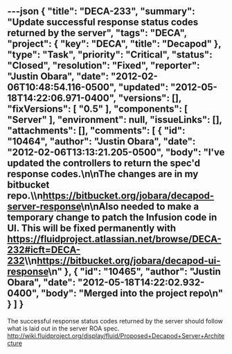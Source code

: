 ---json
{
  "title": "DECA-233",
  "summary": "Update successful response status codes returned by the server",
  "tags": "DECA",
  "project": {
    "key": "DECA",
    "title": "Decapod"
  },
  "type": "Task",
  "priority": "Critical",
  "status": "Closed",
  "resolution": "Fixed",
  "reporter": "Justin Obara",
  "date": "2012-02-06T10:48:54.116-0500",
  "updated": "2012-05-18T14:22:06.971-0400",
  "versions": [],
  "fixVersions": [
    "0.5"
  ],
  "components": [
    "Server"
  ],
  "environment": null,
  "issueLinks": [],
  "attachments": [],
  "comments": [
    {
      "id": "10464",
      "author": "Justin Obara",
      "date": "2012-02-06T13:13:21.205-0500",
      "body": "I've updated the controllers to return the spec'd response codes.\n\nThe changes are in my bitbucket repo.\\\n<https://bitbucket.org/jobara/decapod-server-response>\n\nAlso needed to make a temporary change to patch the Infusion code in UI. This will be fixed permanently with <https://fluidproject.atlassian.net/browse/DECA-232#icft=DECA-232>\\\n<https://bitbucket.org/jobara/decapod-ui-response>\n"
    },
    {
      "id": "10465",
      "author": "Justin Obara",
      "date": "2012-05-18T14:22:02.932-0400",
      "body": "Merged into the project repo\n"
    }
  ]
}
---
The successful response status codes returned by the server should follow what is laid out in the server ROA spec.\
<http://wiki.fluidproject.org/display/fluid/Proposed+Decapod+Server+Architecture>

        